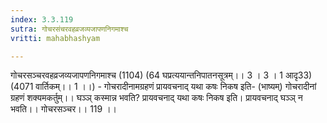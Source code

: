 ```yaml
---
index: 3.3.119
sutra: गोचरसंचरवहव्रजव्यजापणनिगमाश्च
vritti: mahabhashyam

---
```

 गोचरसञ्चरवहव्रजव्यजापणनिगमाश्च (1104) (64 घप्रत्ययान्तनिपातनसूत्रम्।। 3 । 3 । 1 आदृ33) (4071 वार्तिकम्।। 1 ।।) - गोचरादीनामग्रहणं प्रायवचनाद् यथा कषः निकष इति- (भाष्यम्) गोचरादीनां ग्रहणं शक्यमकर्तुम्।। घञ्ञ् कस्मान्न भवति? प्रायवचनाद् यथा कषः निकष इति। प्रायवचनाद् घञ्ञ् न भवति।। गोचरसञ्चर।। 119 ।। 